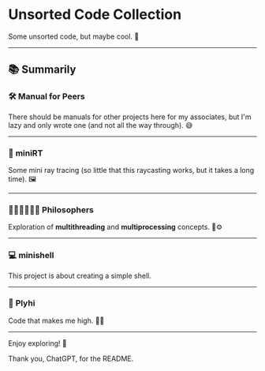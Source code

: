 # Unsorted Code Collection

Some unsorted code, but maybe cool. 🙂

---

## 📚 **Summarily**

### 🛠️ **Manual for Peers**
There should be manuals for other projects here for my associates, but I'm lazy and only wrote one (and not all the way through). 😅

---

### 🌟 **miniRT**
Some mini ray tracing (so little that this raycasting works, but it takes a long time). 🖼️

---

### 🧔🍴🧔🍴🧔🍴 **Philosophers**
Exploration of **multithreading** and **multiprocessing** concepts. 🧵⚙️

---

### 💻 **minishell**
This project is about creating a simple shell.

---

### 🎨 **Plyhi**
Code that makes me high. 🚀✨

---

Enjoy exploring! 🚀


Thank you, ChatGPT, for the README.

